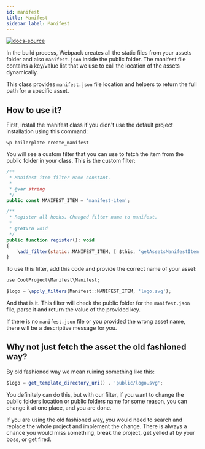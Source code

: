 ```yaml
---
id: manifest
title: Manifest
sidebar_label: Manifest
---
```


[![docs-source](https://img.shields.io/badge/source-eigthshift--libs-blue?style=for-the-badge&logo=php&labelColor=2a2a2a)](https://github.com/infinum/eightshift-libs)

In the build process, Webpack creates all the static files from your assets folder and also `manifest.json` inside the public folder. The manifest file contains a key/value list that we use to call the location of the assets dynamically.

This class provides `manifest.json` file location and helpers to return the full path for a specific asset.

## How to use it?

First, install the manifest class if you didn't use the default project installation using this command:

`wp boilerplate create_manifest`

You will see a custom filter that you can use to fetch the item from the public folder in your class. This is the custom filter:

```js
/**
 * Manifest item filter name constant.
 *
 * @var string
 */
public const MANIFEST_ITEM = 'manifest-item';

/**
 * Register all hooks. Changed filter name to manifest.
 *
 * @return void
 */
public function register(): void
{
	\add_filter(static::MANIFEST_ITEM, [ $this, 'getAssetsManifestItem' ]);
}
```

To use this filter, add this code and provide the correct name of your asset:

```js
use CoolProject\Manifest\Manifest;

$logo = \apply_filters(Manifest::MANIFEST_ITEM, 'logo.svg');
```

And that is it. This filter will check the public folder for the `manifest.json` file, parse it and return the value of the provided key.

If there is no `manifest.json` file or you provided the wrong asset name, there will be a descriptive message for you.

## Why not just fetch the asset the old fashioned way?

By old fashioned way we mean ruining something like this:

```js
$logo = get_template_directory_uri() . 'public/logo.svg';
```

You definitely can do this, but with our filter, if you want to change the public folders location or public folders name for some reason, you can change it at one place, and you are done.

If you are using the old fashioned way, you would need to search and replace the whole project and implement the change. There is always a chance you would miss something, break the project, get yelled at by your boss, or get fired.
